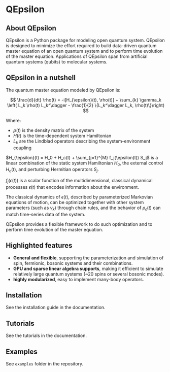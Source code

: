 # QEpsilon

## About QEpsilon
QEpsilon is a Python package for modeling open quantum system. QEpsilon is designed to minimize the effort required to build data-driven quantum master equation of an open quantum system and to perform time evolution of the master equation. Applications of QEpsilon span from artificial quantum systems (qubits) to molecular systems. 

## QEpsilon in a nutshell
The quantum master equation modeled by QEpsilon is:

$$
\frac{d}{dt} \rho(t) = -i[H_{\epsilon}(t), \rho(t)] + \sum_{k} \gamma_k \left( L_k \rho(t) L_k^\dagger - \frac{1}{2} \{L_k^\dagger L_k, \rho(t)\}\right)
$$

Where:

- $\rho(t)$ is the density matrix of the system
- $H(t)$ is the time-dependent system Hamiltonian
- $L_k$ are the Lindblad operators describing the system-environment coupling

$H_{\epsilon}(t) = H_0 + H_c(t) + \sum_{j=1}^{M} f_j(\epsilon(t)) S_j$ is a linear combination of the static system Hamiltonian $H_0$, the external control $H_c(t)$, and perturbing Hermitian operators $S_j$.

$f_j(\epsilon(t))$ is a scalar function of the multidimensional, classical dynamical processes $\epsilon(t)$ that encodes information about the environment.

The classical dynamics of $\epsilon(t)$, described by parameterized Markovian equations of motion, can be optimized together with other system parameters (such as $\gamma_k$) through chain rules, and the behavior of $\rho_{\epsilon}(t)$ can match time-series data of the system.

QEpsilon provides a flexible framework to do such optimization and to perform time evolution of the master equation.


## Highlighted features
- **General and flexible**, supporting the parameterization and simulation of spin, fermionic, bosonic  systems and their combinations. 
- **GPU and sparse linear algebra supports**, making it efficient to simulate relatively large quantum systems (~20 spins or several bosonic modes). 
- **highly modularized**, easy to implement many-body operators. 

## Installation
See the installation guide in the documentation.

## Tutorials
See the tutorials in the documentation.

## Examples
See `examples` folder in the repository.
